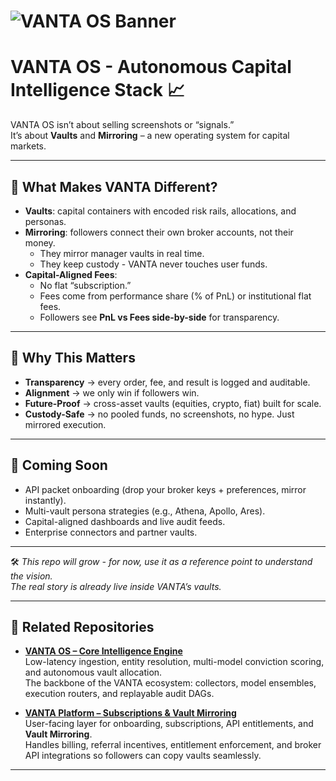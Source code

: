 # ![VANTA OS Banner](https://i.postimg.cc/QdV16pcB/IMG-4837.jpg)

# VANTA OS - Autonomous Capital Intelligence Stack 📈

VANTA OS isn’t about selling screenshots or “signals.”  
It’s about **Vaults** and **Mirroring** – a new operating system for capital markets.

---

## 🌌 What Makes VANTA Different?
- **Vaults**: capital containers with encoded risk rails, allocations, and personas.  
- **Mirroring**: followers connect their own broker accounts, not their money.  
  - They mirror manager vaults in real time.  
  - They keep custody - VANTA never touches user funds.  
- **Capital-Aligned Fees**:  
  - No flat “subscription.”  
  - Fees come from performance share (% of PnL) or institutional flat fees.  
  - Followers see **PnL vs Fees side-by-side** for transparency.  

---

## 🚀 Why This Matters
- **Transparency** → every order, fee, and result is logged and auditable.  
- **Alignment** → we only win if followers win.  
- **Future-Proof** → cross-asset vaults (equities, crypto, fiat) built for scale.  
- **Custody-Safe** → no pooled funds, no screenshots, no hype. Just mirrored execution.  

---

## 📑 Coming Soon
- API packet onboarding (drop your broker keys + preferences, mirror instantly).  
- Multi-vault persona strategies (e.g., Athena, Apollo, Ares).  
- Capital-aligned dashboards and live audit feeds.  
- Enterprise connectors and partner vaults.  

---

🛠 *This repo will grow - for now, use it as a reference point to understand the vision.  
The real story is already live inside VANTA’s vaults.*

---

## 🔗 Related Repositories  

- **[VANTA OS – Core Intelligence Engine](https://github.com/qstackfield/vanta-capital-intelligence-os)**  
  Low-latency ingestion, entity resolution, multi-model conviction scoring, and autonomous vault allocation.  
  The backbone of the VANTA ecosystem: collectors, model ensembles, execution routers, and replayable audit DAGs.  

- **[VANTA Platform – Subscriptions & Vault Mirroring](https://github.com/qstackfield/vanta-platform)**  
  User-facing layer for onboarding, subscriptions, API entitlements, and **Vault Mirroring**.  
  Handles billing, referral incentives, entitlement enforcement, and broker API integrations so followers can copy vaults seamlessly.  

---